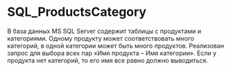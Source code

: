 # SQL_ProductsCategory
В база данных MS SQL Server содержит таблицы с продуктами и категориями. Одному продукту может соответствовать много категорий, в одной категории может быть много продуктов.
Реализован запрос для выбора всех пар «Имя продукта – Имя категории». Если у продукта нет категорий, то его имя все равно должно выводиться.
